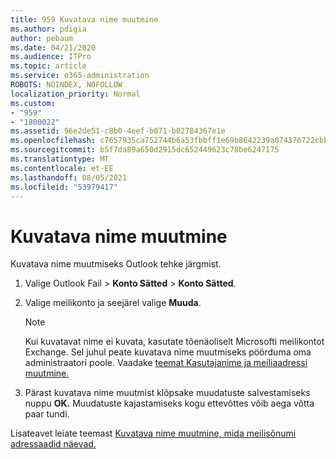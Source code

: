 ```yaml
---
title: 959 Kuvatava nime muutmine
ms.author: pdigia
author: pebaum
ms.date: 04/21/2020
ms.audience: ITPro
ms.topic: article
ms.service: o365-administration
ROBOTS: NOINDEX, NOFOLLOW
localization_priority: Normal
ms.custom:
- "959"
- "1800022"
ms.assetid: 96e2de51-c8b0-4eef-b071-b02784367e1e
ms.openlocfilehash: c7657935ca752744b6a53fbbff1e69b8642239a074376722cbb0b1fa4036650c
ms.sourcegitcommit: b5f7da89a650d2915dc652449623c78be6247175
ms.translationtype: MT
ms.contentlocale: et-EE
ms.lasthandoff: 08/05/2021
ms.locfileid: "53979417"
---
```

# <a name="change-your-display-name"></a>Kuvatava nime muutmine
  
Kuvatava nime muutmiseks Outlook tehke järgmist.
  
1. Valige Outlook Fail  \> **Konto Sätted** \> **Konto Sätted**.

2. Valige meilikonto ja seejärel valige **Muuda**.

    > [!NOTE]
    > Kui kuvatavat nime ei kuvata, kasutate tõenäoliselt Microsofti meilikontot Exchange. Sel juhul peate kuvatava nime muutmiseks pöörduma oma administraatori poole. Vaadake [teemat Kasutajanime ja meiliaadressi muutmine.](https://docs.microsoft.com/microsoft-365/admin/add-users/change-a-user-name-and-email-address)
  
3. Pärast kuvatava nime muutmist klõpsake muudatuste salvestamiseks nuppu **OK.** Muudatuste kajastamiseks kogu ettevõttes võib aega võtta paar tundi.

Lisateavet leiate teemast [Kuvatava nime muutmine, mida meilisõnumi adressaadid näevad.](https://support.office.com/article/2b53331a-ba2a-4803-88dc-ac9fe376c8a9.aspx)
  